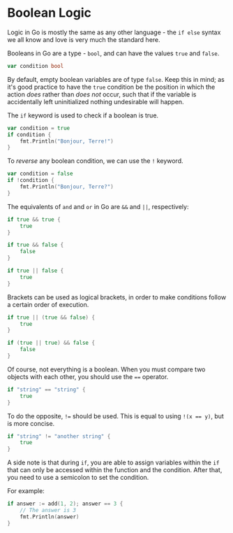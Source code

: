 # Boolean Logic

Logic in Go is mostly the same as any other language - the `if else` syntax we all know and love is very much the standard here.

Booleans in Go are a type - `bool`, and can have the values `true` and `false`.

```go
var condition bool
```

By default, empty boolean variables are of type `false`. Keep this in mind; as it's good practice to have the `true` condition be the position in which the action _does_ rather than _does not_ occur, such that if the variable is accidentally left uninitialized nothing undesirable will happen.

The `if` keyword is used to check if a boolean is true.

```go
var condition = true
if condition {
	fmt.Println("Bonjour, Terre!")
}
```

To _reverse_ any boolean condition, we can use the `!` keyword.

```go
var condition = false
if !condition {
	fmt.Println("Bonjour, Terre?")
}
```

The equivalents of `and` and `or` in Go are `&&` and `||`, respectively:

```go
if true && true {
	true
}

if true && false {
	false
}

if true || false {
	true
}
```

Brackets can be used as logical brackets, in order to make conditions follow a certain order of execution.

```go
if true || (true && false) {
	true
}

if (true || true) && false {
	false
}
```

Of course, not everything is a boolean. When you must compare two objects with each other, you should use the `==` operator.

```go
if "string" == "string" {
	true
}
```

To do the opposite, `!=` should be used. This is equal to using `!(x == y)`, but is more concise.

```go
if "string" != "another string" {
	true
}
```

A side note is that during `if`, you are able to assign variables within the `if` that can only be accessed within the function and the condition. After that, you need to use a semicolon to set the condition.

For example:

```go
if answer := add(1, 2); answer == 3 {
	// The answer is 3
	fmt.Println(answer)
}
```